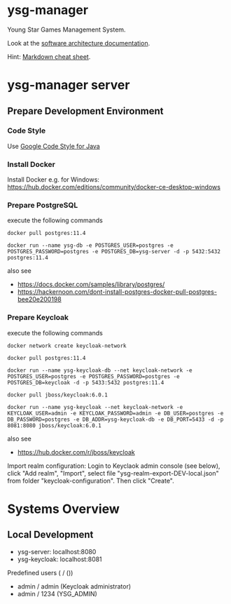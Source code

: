 # ysg-manager
Young Star Games Management System.

Look at the [software architecture documentation](./documentation/architecture.md).

Hint: [Markdown cheat sheet]().

# ysg-manager server

## Prepare Development Environment

### Code Style

Use [Google Code Style for Java](https://github.com/google/styleguide/blob/gh-pages/eclipse-java-google-style.xml)

### Install Docker
Install Docker e.g. for Windows: https://hub.docker.com/editions/community/docker-ce-desktop-windows

### Prepare PostgreSQL
execute the following commands

`docker pull postgres:11.4`

`docker run --name ysg-db -e POSTGRES_USER=postgres -e POSTGRES_PASSWORD=postgres -e POSTGRES_DB=ysg-server -d -p 5432:5432 postgres:11.4`

also see 
* https://docs.docker.com/samples/library/postgres/
* https://hackernoon.com/dont-install-postgres-docker-pull-postgres-bee20e200198

### Prepare Keycloak
execute the following commands

`docker network create keycloak-network`

`docker pull postgres:11.4`

`docker run --name ysg-keycloak-db --net keycloak-network -e POSTGRES_USER=postgres -e POSTGRES_PASSWORD=postgres -e POSTGRES_DB=keycloak -d -p 5433:5432 postgres:11.4`

`docker pull jboss/keycloak:6.0.1`

`docker run --name ysg-keycloak --net keycloak-network -e KEYCLOAK_USER=admin -e KEYCLOAK_PASSWORD=admin -e DB_USER=postgres -e DB_PASSWORD=postgres -e DB_ADDR=ysg-keycloak-db -e DB_PORT=5433 -d -p 8081:8080 jboss/keycloak:6.0.1`

also see
* https://hub.docker.com/r/jboss/keycloak

Import realm configuration: Login to Keyclaok admin console (see below), click "Add realm", "Import", select file "ysg-realm-export-DEV-local.json" from folder "keycloak-configuration". Then click "Create".

# Systems Overview

## Local Development
* ysg-server: localhost:8080
* ysg-keycloak: localhost:8081

Predefined users (<username> / <password> (<role>))
* admin / admin (Keycloak administrator)
* admin / 1234 (YSG_ADMIN)